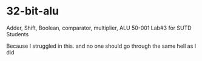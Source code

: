 # 32-bit-alu
Adder, Shift, Boolean, comparator, multiplier, ALU
50-001 Lab#3 for SUTD Students

Because I struggled in this. and no one should go through the same hell as I did
